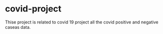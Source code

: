 # covid-project
Thise project is related to covid 19 project
all the covid positive and negative caseas data.
